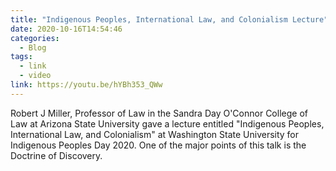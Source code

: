 ```yaml
---
title: "Indigenous Peoples, International Law, and Colonialism Lecture"
date: 2020-10-16T14:54:46
categories:
  - Blog
tags:
  - link
  - video
link: https://youtu.be/hYBh353_QWw
---
```

Robert J Miller, Professor of Law in the Sandra Day O'Connor College of Law at Arizona State University gave a lecture entitled "Indigenous Peoples, International Law, and Colonialism" at Washington State University for Indigenous Peoples Day 2020. One of the major points of this talk is the Doctrine of Discovery.
